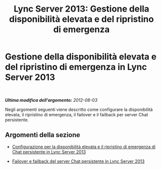﻿---
title: 'Lync Server 2013: Gestione della disponibilità elevata e del ripristino di emergenza'
TOCTitle: Gestione della disponibilità elevata e del ripristino di emergenza
ms:assetid: 64af9aad-6e35-43d1-a6ec-ee3f36898782
ms:mtpsurl: https://technet.microsoft.com/it-it/library/Gg398457(v=OCS.15)
ms:contentKeyID: 49300789
ms.date: 08/24/2015
mtps_version: v=OCS.15
ms.translationtype: HT
---

# Gestione della disponibilità elevata e del ripristino di emergenza in Lync Server 2013

 

_**Ultima modifica dell'argomento:** 2012-08-03_

Negli argomenti seguenti viene descritto come configurare la disponibilità elevata, il ripristino di emergenza, il failover e il failback per server Chat persistente.

## Argomenti della sezione

  - [Configurazione per la disponibilità elevata e il ripristino di emergenza di Chat persistente in Lync Server 2013](lync-server-2013-configuring-for-persistent-chat-high-availability-and-disaster-recovery.md)

  - [Failover e failback del server Chat persistente in Lync Server 2013](lync-server-2013-failing-over-and-failing-back-persistent-chat-server.md)

